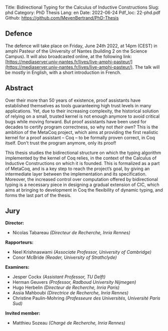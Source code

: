 Title: Bidirectional Typing for the Calculus of Inductive Constructions
Slug: phd
Category: PhD Thesis
Lang: en
Date: 2022-06-24
Pdf_loc: 22-phd.pdf
Github: https://github.com/MevenBertrand/PhD-Thesis

## Defence

The defence will take place on Friday, June 24th 2022, at 14pm (CEST) in amphi Pasteur of the University of Nantes (building 2 on the Science Campus).
It will also broadcasted online, at the following link: [https://mediaserver.univ-nantes.fr/lives/live-amphi-pasteur/](https://mediaserver.univ-nantes.fr/lives/live-amphi-pasteur/).
The talk will be mostly in English, with a short introduction in French.

## Abstract

Over their more than 50 years of existence, proof assistants have established themselves as
tools guaranteeing high trust levels in many applications.
Yet, due to their increasing complexity, the historical solution of relying on a
small, trusted kernel is not enough anymore to avoid critical bugs while moving forward.
But proof assistants have been used for decades to certify program correctness,
so why not *their own*?
This is the ambition of the MetaCoq project,
which aims at providing the first realistic kernel for a proof assistant – Coq –
to be formally proven correct, in Coq itself.
Don't trust the program anymore, only its proof!
  
This thesis studies the bidirectional structure on which the typing algorithm
implemented by the kernel of Coq relies, in the context of the Calculus of
Inductive Constructions on which it is founded. This is formalized as a part of
MetaCoq, and is a key step to reach the project’s goal,
by giving an intermediate layer between the implementation and its specification.
Moreover, the increased control over computation offered by bidirectional typing
is a necessary piece in designing a gradual extension of CIC, which aims at
bringing to development in Coq the flexibility of dynamic typing,
and forms the last part of the thesis.

## Jury

**Director:**

- Nicolas Tabareau *(Directeur de Recherche, Inria Rennes)*

**Rapporteurs:**

- Neel Krishnaswami *(Associate Professor, University of Cambridge)*
- Conor McBride *(Reader, University of Strathclyde)*

**Examiners:**

- Jesper Cockx *(Assistant Professor, TU Delft)*
- Herman Geuvers *(Professor, Radboud University Nijmegen)*
- Hugo Herbelin *(Directeur de Recherche, Inria Paris)*
- Assia Mahboubi *(Directrice de Recherche, Inria Rennes)*
- Christine Paulin-Mohring *(Professeure des Universités, Université Paris Sud)*

**Invited member:**

- Matthieu Sozeau *(Chargé de Recherche, Inria Rennes)*
